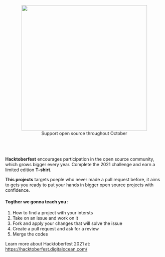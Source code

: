 
<div align="center"><img alt="" width="400px" src="https://user-images.githubusercontent.com/50463866/135718788-5e4b1937-6593-47db-b6d8-789d89f39097.png"><br>Support open source throughout October</div><br><br><br>
 
**Hacktoberfest** encourages participation in the open source community, which grows bigger every year. Complete the 2021 challenge and earn a limited edition **T-shirt**.

**This projects** targets poeple who never made a pull request before, it aims to gets you ready to put your hands in bigger open source projects with confidence.

#### Togther we gonna teach you :
1) How to find a project with your intersts
1) Take on an issue and work on it
1) Fork and apply your changes that will solve the issue
1) Create a pull request and ask for a review
1) Merge the codes
 
 Learn more about Hacktoberfest 2021 at: https://hacktoberfest.digitalocean.com/
